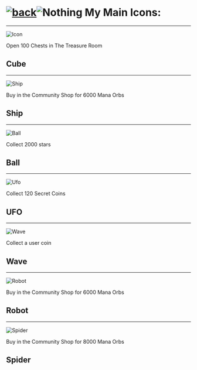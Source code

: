 # [![back](https://cdn.discordapp.com/emojis/887168885747511396?size=32)](https://dxrpy.github.io/Dxrpys-Garbage-Website/gd/geometry-dash)![`Nothing`](https://cdn.discordapp.com/attachments/584355797366997002/889386862916014090/nothing.png)   My Main Icons:

---

![`Icon`](https://gdbrowser.com/icon/icon?icon=104&form=cube&col1=15&col2=9)

Open 100 Chests in The Treasure Room
## Cube
---
![`Ship`](https://gdbrowser.com/icon/icon?icon=42&form=ship&col1=15&col2=9)

Buy in the Community Shop for 6000 Mana Orbs
## Ship
---
![`Ball`](https://gdbrowser.com/icon/icon?icon=9&form=ball&col1=15&col2=9)

Collect 2000 stars
## Ball
---
![`Ufo`](https://gdbrowser.com/icon/icon?icon=18&form=ufo&col1=15&col2=9)

Collect 120 Secret Coins
## UFO
---
![`Wave`](https://gdbrowser.com/icon/icon?icon=2&form=wave&col1=15&col2=9)

Collect a user coin
## Wave
---
![`Robot`](https://gdbrowser.com/icon/icon?icon=24&form=robot&col1=15&col2=9)

Buy in the Community Shop for 6000 Mana Orbs
## Robot
---
![`Spider`](https://gdbrowser.com/icon/icon?icon=14&form=spider&col1=15&col2=9)

Buy in the Community Shop for 8000 Mana Orbs
## Spider
